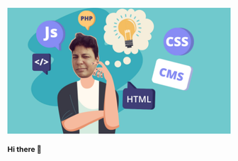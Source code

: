![alt text](https://github.com/pOlimgit/pOlimgit/blob/master/github%20self%20cover.jpg?raw=true)

### Hi there 👋

<!--
**pOlimgit/pOlimgit** is a ✨ _special_ ✨ repository because its `README.md` (this file) appears on your GitHub profile.

Here are some ideas to get you started:

- 🔭 I’m currently working on ...
- 🌱 I’m currently learning ...
- 👯 I’m looking to collaborate on ...
- 🤔 I’m looking for help with ...
- 💬 Ask me about ...
- 📫 How to reach me: ...
- 😄 Pronouns: ...
- ⚡ Fun fact: ...
-->

